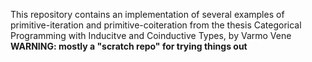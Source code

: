 This repository contains an implementation of several examples of primitive-iteration and primitive-coiteration from the thesis Categorical Programming with Inducitve and Coinductive Types, by Varmo Vene **WARNING: mostly a "scratch repo" for trying things out**
